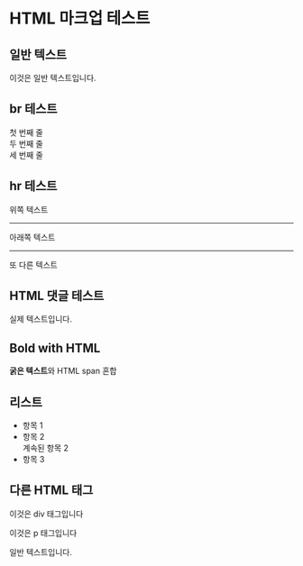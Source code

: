 # HTML 마크업 테스트

## 일반 텍스트

이것은 일반 텍스트입니다.

## br 테스트

첫 번째 줄<br/>두 번째 줄<br />세 번째 줄

## hr 테스트

위쪽 텍스트
<hr/>
아래쪽 텍스트
<hr>
또 다른 텍스트

## HTML 댓글 테스트

<!-- 이것은 HTML 댓글이고 보이지 않아야 합니다 -->
실제 텍스트입니다.

## Bold with HTML

**굵은 텍스트**와 <span>HTML span</span> 혼합

## 리스트

- 항목 1
- 항목 2<br/>계속된 항목 2
- 항목 3

## 다른 HTML 태그

<div>이것은 div 태그입니다</div>
<p>이것은 p 태그입니다</p>

일반 텍스트입니다.
